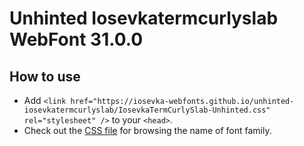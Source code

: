 # Unhinted Iosevkatermcurlyslab WebFont 31.0.0

## How to use

- Add `<link href="https://iosevka-webfonts.github.io/unhinted-iosevkatermcurlyslab/IosevkaTermCurlySlab-Unhinted.css" rel="stylesheet" />` to your `<head>`.
- Check out the [CSS file](./IosevkaTermCurlySlab-Unhinted.css) for browsing the name of font family.
